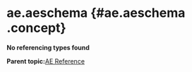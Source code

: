 # ae.aeschema {#ae.aeschema .concept}

**No referencing types found**

**Parent topic:**[AE Reference](../../../../../../modules/demo_Enterprise/dita/crossref/ae/aeRef/AE_AERef.md)

